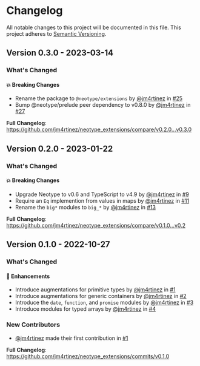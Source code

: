 # Changelog

All notable changes to this project will be documented in this file. This
project adheres to [Semantic Versioning](https://semver.org/spec/v2.0.0.html).

## Version 0.3.0 - 2023-03-14

### What's Changed

#### 💥 Breaking Changes

-   Rename the package to `@neotype/extensions` by
    [@jm4rtinez](https://github.com/jm4rtinez) in
    [#25](https://github.com/jm4rtinez/neotype_extensions/pull/25)
-   Bump @neotype/prelude peer dependency to v0.8.0 by
    [@jm4rtinez](https://github.com/jm4rtinez) in
    [#27](https://github.com/jm4rtinez/neotype_extensions/pull/27)

**Full Changelog**:
https://github.com/jm4rtinez/neotype_extensions/compare/v0.2.0...v0.3.0

## Version 0.2.0 - 2023-01-22

### What's Changed

#### 💥 Breaking Changes

-   Upgrade Neotype to v0.6 and TypeScript to v4.9 by
    [@jm4rtinez](https://github.com/jm4rtinez) in
    [#9](https://github.com/jm4rtinez/neotype_extensions/pull/9)
-   Require an `Eq` implemention from values in maps by
    [@jm4rtinez](https://github.com/jm4rtinez) in
    [#11](https://github.com/jm4rtinez/neotype_extensions/pull/11)
-   Rename the `big*` modules to `big_*` by
    [@jm4rtinez](https://github.com/jm4rtinez) in
    [#13](https://github.com/jm4rtinez/neotype_extensions/pull/13)

**Full Changelog**:
https://github.com/jm4rtinez/neotype_extensions/compare/v0.1.0...v0.2

## Version 0.1.0 - 2022-10-27

### What's Changed

#### 🚀 Enhancements

-   Introduce augmentations for primitive types by
    [@jm4rtinez](https://github.com/jm4rtinez) in
    [#1](https://github.com/jm4rtinez/neotype_extensions/pull/1)
-   Introduce augmentations for generic containers by
    [@jm4rtinez](https://github.com/jm4rtinez) in
    [#2](https://github.com/jm4rtinez/neotype_extensions/pull/2)
-   Introduce the `date`, `function`, and `promise` modules by
    [@jm4rtinez](https://github.com/jm4rtinez) in
    [#3](https://github.com/jm4rtinez/neotype_extensions/pull/3)
-   Introduce modules for typed arrays by
    [@jm4rtinez](https://github.com/jm4rtinez) in
    [#4](https://github.com/jm4rtinez/neotype_extensions/pull/4)

### New Contributors

-   [@jm4rtinez](https://github.com/jm4rtinez) made their first contribution in
    [#1](https://github.com/jm4rtinez/neotype_extensions/pull/1)

**Full Changelog**:
https://github.com/jm4rtinez/neotype_extensions/commits/v0.1.0
